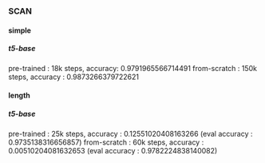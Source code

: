 ### SCAN

#### simple

##### t5-base
pre-trained : 18k steps, accuracy: 0.9791965566714491
from-scratch : 150k steps, accuracy : 0.9873266379722621


#### length

##### t5-base
pre-trained : 25k steps, accuracy : 0.12551020408163266 (eval accuracy : 0.9735138316656857)
from-scratch : 60k steps, accuracy : 0.00510204081632653 (eval accuracy : 0.9782224838140082)